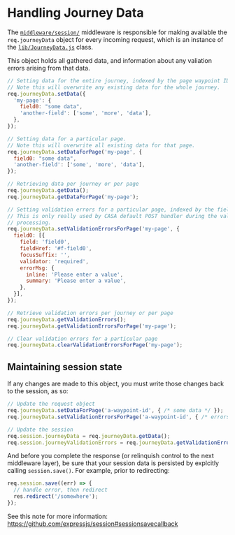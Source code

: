 # Handling Journey Data

The [`middleware/session/`](../../middleware/session/) middleware is responsible for making available the `req.journeyData` object for every incoming request, which is an instance of the [`lib/JourneyData.js`](../../lib/JourneyData.js) class.

This object holds all gathered data, and information about any valiation errors arising from that data.

```javascript
// Setting data for the entire journey, indexed by the page waypoint ID.
// Note this will overwrite any existing data for the whole journey.
req.journeyData.setData({
  'my-page': {
    field0: "some data",
    'another-field': ['some', 'more', 'data'],
  },
});
```

```javascript
// Setting data for a particular page.
// Note this will overwrite all existing data for that page.
req.journeyData.setDataForPage('my-page', {
  field0: "some data",
  'another-field': ['some', 'more', 'data'],
});
```

```javascript
// Retrieving data per journey or per page
req.journeyData.getData();
req.journeyData.getDataForPage('my-page');
```

```javascript
// Setting validation errors for a particular page, indexed by the field name.
// This is only really used by CASA default POST handler during the validation
// processing.
req.journeyData.setValidationErrorsForPage('my-page', {
  field0: [{
    field: 'field0',
    fieldHref: '#f-field0',
    focusSuffix: '',
    validator: 'required',
    errorMsg: {
      inline: 'Please enter a value',
      summary: 'Please enter a value',
    },
  }],
});
```

```javascript
// Retrieve validation errors per journey or per page
req.journeyData.getValidationErrors();
req.journeyData.getValidationErrorsForPage('my-page');

// Clear validation errors for a particular page
req.journeyData.clearValidationErrorsForPage('my-page');
```

## Maintaining session state

If any changes are made to this object, you must write those changes back to the session, as so:

```javascript
// Update the request object
req.journeyData.setDataForPage('a-waypoint-id', { /* some data */ });
req.journeyData.setValidationErrorsForPage('a-waypoint-id', { /* errors */});

// Update the session
req.session.journeyData = req.journeyData.getData();
req.session.journeyValidationErrors = req.journeyData.getValidationErrors();
```

And before you complete the response (or relinquish control to the next middleware layer), be sure that your session data is persisted by explcitly calling `session.save()`. For example, prior to redirecting:

```javascript
req.session.save((err) => {
  // handle error, then redirect
  res.redirect('/somewhere');
});
```

See this note for more information: https://github.com/expressjs/session#sessionsavecallback